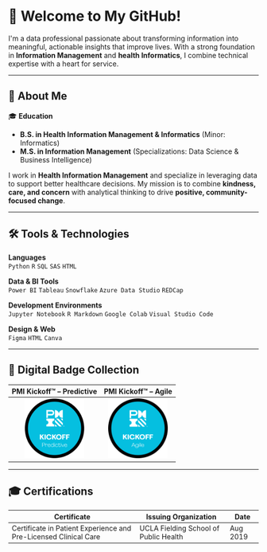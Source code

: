 # 👋 Welcome to My GitHub!

I'm a data professional passionate about transforming information into meaningful, actionable insights that improve lives. With a strong foundation in **Information Management** and **health Informatics**, I combine technical expertise with a heart for service.

---

## 🧬 About Me

🎓 **Education**  
- **B.S. in Health Information Management & Informatics** (Minor: Informatics)  
- **M.S. in Information Management**  (Specializations: Data Science & Business Intelligence)

I work in **Health Information Management** and specialize in leveraging data to support better healthcare decisions. My mission is to combine **kindness, care, and concern** with analytical thinking to drive **positive, community-focused change**.

---

## 🛠️ Tools & Technologies

**Languages**  
`Python` `R` `SQL` `SAS` `HTML`

**Data & BI Tools**  
`Power BI` `Tableau` `Snowflake` `Azure Data Studio` `REDCap`

**Development Environments**  
`Jupyter Notebook` `R Markdown` `Google Colab` `Visual Studio Code`

**Design & Web**  
`Figma` `HTML` `Canva`

---

## 🏅 Digital Badge Collection

| **PMI Kickoff™ – Predictive** | **PMI Kickoff™ – Agile** |
|:-----------------------------:|:-------------------------:|
| <img src="./Digital-Badges/Kickoff-Predictive-Badge.png" alt="PMI Predictive Badge" width="120"/> | <img src="./Digital-Badges/Kickoff-Agile-Badge.png" alt="PMI Agile Badge" width="120"/> |

---

## 🎓 Certifications

| Certificate | Issuing Organization | Date |
|-------------|----------------------|------|
| Certificate in Patient Experience and Pre-Licensed Clinical Care | UCLA Fielding School of Public Health | Aug 2019 |
